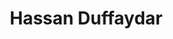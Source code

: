 # Hassan Duffaydar
<!DOCTYPE html>
<html lang="en">

<head>
    <meta charset="UTF-8">
    <meta name="viewport" content="width=device-width, initial-scale=1.0">
    <title>My Portfolio</title>
    <link rel="icon" type="image/png" href="path/to/favicon.png">
    <style>
        /* Global Styles */
        * {
            box-sizing: border-box;
        }

        body {
            background-color: #f5f5f5;
            color: #333;
            font-family: Arial, sans-serif;
            margin: 0;
            padding: 0;
            overflow-x: hidden;
        }

        .container {
            max-width: 1200px;
            margin: 0 auto;
            padding: 40px;
        }

        /* Header */
        header {
            display: flex;
            align-items: center;
            justify-content: space-between;
            margin-bottom: 60px;
        }

        header h1 {
            margin: 0;
            font-size: 36px;
        }

        .profile-picture {
            width: 120px;
            height: 120px;
            border-radius: 50%;
            background-color: #ddd;
            /* Replace with your profile picture */
            background-image: url('images/profilepic.jpeg');
            background-size: cover;
            background-position: center;
        }

        /* Navigation */
        nav ul {
            display: flex;
            justify-content: center;
            margin-bottom: 60px;
        }

        nav ul li {
            margin-right: 40px;
        }

        nav ul li a {
            text-decoration: none;
            color: #333;
            font-weight: bold;
            font-size: 20px;
            transition: color 0.3s ease-in-out;
        }

        nav ul li a:hover {
            color: #ff7f50;
        }

        /* Sections */
        section {
            margin-bottom: 80px;
            padding-top: 80px;
            position: relative;
        }

        .section-heading {
            margin-bottom: 40px;
            font-size: 32px;
            text-transform: uppercase;
        }

        .section-content {
            display: flex;
            flex-wrap: wrap;
            align-items: center;
            justify-content: space-between;
        }

        .section-content .left-column {
            flex: 1;
            max-width: 50%;
        }

        .section-content .right-column {
            flex: 1;
            max-width: 40%;
            margin-top: 40px;
        }

        .section-content img {
            max-width: 100%;
            border-radius: 4px;
            box-shadow: 0 4px 10px rgba(0, 0, 0, 0.1);
        }

        .section-content p {
            line-height: 1.6;
            margin-bottom: 20px;
        }

        /* Contact Form */
        .contact-form {
            max-width: 500px;
            margin: 0 auto;
            text-align: center;
            position: relative;
        }

        .contact-form input,
        .contact-form textarea {
            width: 100%;
            padding: 10px;
            margin-bottom: 20px;
            border: 1px solid #ccc;
            border-radius: 4px;
            font-size: 16px;
        }

        .contact-form button {
            display: inline-block;
            padding: 10px 20px;
            background-color: #ff7f50;
            color: #fff;
            border: none;
            border-radius: 4px;
            font-size: 16px;
            cursor: pointer;
            transition: background-color 0.3s ease-in-out;
        }

        .contact-form button:hover {
            background-color: #ff6347;
        }

        .success-message {
            display: none;
            color: green;
            font-weight: bold;
            position: absolute;
            bottom: -30px;
            left: 50%;
            transform: translateX(-50%);
        }

        /* Social Links */
        .social-links {
            text-align: center;
            margin-top: 60px;
        }

        .social-links a {
            display: inline-block;
            margin: 0 10px;
            text-decoration: none;
            color: #333;
            background-color: #eee;
            padding: 12px 20px;
            border-radius: 4px;
            transition: transform 0.3s ease-in-out;
        }

        .social-links a:hover {
            transform: translateY(-3px);
            box-shadow: 0 4px 10px rgba(0, 0, 0, 0.1);
        }

        /* Animations */
        @keyframes fade-in {
            0% {
                opacity: 0;
            }

            100% {
                opacity: 1;
            }
        }

        @keyframes slide-up {
            0% {
                transform: translateY(50px);
                opacity: 0;
            }

            100% {
                transform: translateY(0);
                opacity: 1;
            }
        }

        @keyframes slide-down {
            0% {
                transform: translateY(-50px);
                opacity: 0;
            }

            100% {
                transform: translateY(0);
                opacity: 1;
            }
        }

        @keyframes rotate {
            0% {
                transform: rotate(0);
            }

            100% {
                transform: rotate(360deg);
            }
        }
    </style>
</head>

<body>
    <div class="container">
        <header>
            <h1><img src="path/to/logo.png" alt="Logo" style="height: 40px;"></h1>
            <div class="profile-picture"></div>
        </header>

        <nav>
            <ul>
                <li><a href="#education">Education</a></li>
                <li><a href="#projects">Projects</a></li>
                <li><a href="#about">About Me</a></li>
            </ul>
        </nav>

        <section id="education">
            <h2 class="section-heading">Education</h2>
            <div class="section-content">
                <div class="left-column">
                    <h3>University Degree</h3>
                    <p>Lorem ipsum dolor sit amet, consectetur adipiscing elit. Sed euismod elit vel nibh efficitur
                        tincidunt. In hac habitasse platea dictumst.</p>
                </div>
                <div class="right-column">
                    <img src="path/to/education-image.jpg" alt="Education Image">
                </div>
            </div>
        </section>

        <section id="projects">
            <h2 class="section-heading">Projects</h2>
            <div class="section-content">
                <div class="left-column">
                    <h3>Project 1</h3>
                    <p>Lorem ipsum dolor sit amet, consectetur adipiscing elit. Sed euismod</p>
                </div
